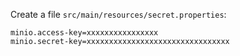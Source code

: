 Create a file `src/main/resources/secret.properties`:

```
minio.access-key=xxxxxxxxxxxxxxxx
minio.secret-key=xxxxxxxxxxxxxxxxxxxxxxxxxxxxxxxx
```
